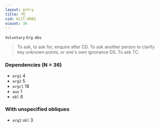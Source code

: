```yaml
---
layout: entry
title: འདྲི་
vid: Hill:0901
vcount: 36
---
```

`Voluntary` `Erg-Abs`
> To ask, to ask for, enquire after CD\.
 To ask another person to clarify key unknown points, or one's own ignorance DS\.
 To ask TC\.

### Dependencies (N = 36)
* `arg1` 4
* `arg2` 5
* `argcl` 18
* `aux` 1
* `obl` 6


### With unspecified obliques
* `arg2` `obl` 3
